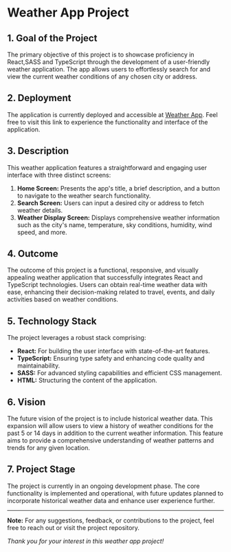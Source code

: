 # Weather App Project

## 1. Goal of the Project

The primary objective of this project is to showcase proficiency in React,SASS and TypeScript through the development of a user-friendly weather application. The app allows users to effortlessly search for and view the current weather conditions of any chosen city or address.

## 2. Deployment

The application is currently deployed and accessible at [Weather App](https://weather-app-mu-five-84.vercel.app/). Feel free to visit this link to experience the functionality and interface of the application.

## 3. Description

This weather application features a straightforward and engaging user interface with three distinct screens:

1. **Home Screen:** Presents the app's title, a brief description, and a button to navigate to the weather search functionality.
2. **Search Screen:** Users can input a desired city or address to fetch weather details.
3. **Weather Display Screen:** Displays comprehensive weather information such as the city's name, temperature, sky conditions, humidity, wind speed, and more.

## 4. Outcome

The outcome of this project is a functional, responsive, and visually appealing weather application that successfully integrates React and TypeScript technologies. Users can obtain real-time weather data with ease, enhancing their decision-making related to travel, events, and daily activities based on weather conditions.

## 5. Technology Stack

The project leverages a robust stack comprising:

- **React:** For building the user interface with state-of-the-art features.
- **TypeScript:** Ensuring type safety and enhancing code quality and maintainability.
- **SASS:** For advanced styling capabilities and efficient CSS management.
- **HTML:** Structuring the content of the application.

## 6. Vision

The future vision of the project is to include historical weather data. This expansion will allow users to view a history of weather conditions for the past 5 or 14 days in addition to the current weather information. This feature aims to provide a comprehensive understanding of weather patterns and trends for any given location.

## 7. Project Stage

The project is currently in an ongoing development phase. The core functionality is implemented and operational, with future updates planned to incorporate historical weather data and enhance user experience further.

---

**Note:** For any suggestions, feedback, or contributions to the project, feel free to reach out or visit the project repository.

_Thank you for your interest in this weather app project!_
